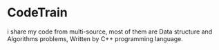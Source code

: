 # CodeTrain
i share my code from multi-source, most of them are Data structure and Algorithms problems,
Written by C++ programming language.
